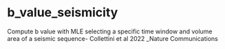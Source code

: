 # b_value_seismicity
Compute b value with MLE selecting a specific time window and volume area of a seismic sequence- Collettini et al 2022 _Nature Communications

